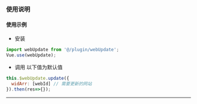 ### 使用说明
#### 使用示例
- 安装
```js
import webUpdate from '@/plugin/webUpdate';
Vue.use(webUpdate);
```
- 调用
以下值为默认值
```js
this.$webUpdate.update({
  widArr: [webId] // 需要更新的网站
}).then(res=>{});
```
---
[//]: # (Author: wangwenbing Date: 2018-09-12 11:16:50)
